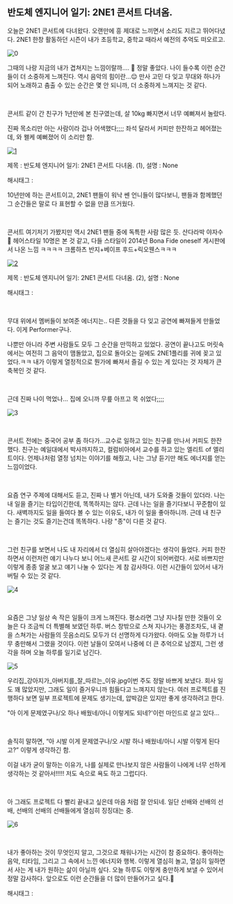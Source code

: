 ## 반도체 엔지니어 일기: 2NE1 콘서트 다녀옴.

오늘은 2NE1 콘서트에 다녀왔다. 오랜만에 흥 제대로 느끼면서 소리도 지르고 뛰어다녔다. 2NE1 한창 활동하던 시즌이 내가 초등학교, 중학교 때라서 예전의 추억도 떠오르고.

![0](./asset/0.png)

그때의 나랑 지금의 내가 겹쳐지는 느낌이랄까.... 🌟 정말 좋았다.  나이 들수록 이런 순간들이 더 소중하게 느껴진다. 역시 음악의 힘이란...😌 만사 고민 다 잊고 무대와 하나가 되어 노래하고 춤출 수 있는 순간은 몇 안 되니까, 더 소중하게 느껴지는 것 같다.

​

콘서트 같이 간 친구가 1년만에 본 친구였는데, 살 10kg 빠지면서 너무 예뻐져서 놀랐다.

진짜 목소리만 아는 사람이라 겁나 어색했다;;;; 좌석 달라서 커피만 한잔하고 헤어졌는데, 와 왤케 예뻐졌어 이 소리만 함.

[![1](https://phinf.pstatic.net/image.nmv/blog_2024_10_06_2105/PHuIrxi4xa_01.jpg)](./asset/1.mp4)

제목 : 반도체 엔지니어 일기: 2NE1 콘서트 다녀옴. (1), 설명 : None

해시태그 : 

10년만에 하는 콘서트이고, 2NE1 팬들이 워낙 쎈 언니들이 많다보니, 팬들과 함께했던 그 순간들은 말로 다 표현할 수 없을 만큼 뜨거웠다.

​

콘서트 여기저기 가봤지만 역시 2NE1 팬들 중에 독특한 사람 많은 듯. 산다라박 야자수 🌴 헤어스타일 10명은 본 것 같고, 다들 스타일이 2014년 Bona Fide oneself 게시판에서 나온 느낌 ㅋㅋㅋㅋ 크롬하츠 반지+베이프 후드+릭오웬스ㅋㅋㅋ

[![2](https://phinf.pstatic.net/image.nmv/blog_2024_10_06_2462/AKC9JLrVxc_01.jpg)](./asset/2.mp4)

제목 : 반도체 엔지니어 일기: 2NE1 콘서트 다녀옴. (2), 설명 : None

해시태그 : 

​

무대 위에서 멤버들이 보여준 에너지는.. 다른 것들을 다 잊고 공연에 빠져들게 만들었다. 이게 Performer구나.

나뿐만 아니라 주변 사람들도 모두 그 순간을 만끽하고 있었다. 공연이 끝나고도 머릿속에서는 여전히 그 음악이 맴돌았고, 집으로 돌아오는 길에도 2NE1플리를 귀에 꽂고 있었다.ㅋㅋ  내가 이렇게 열정적으로 뭔가에 빠져서 즐길 수 있는 게 있다는 것 자체가 큰 축복인 것 같다.

​

근데 진짜 나이 먹었나… 집에 오니까 무릎 아프고 목 쉬었다;;;;

![3](./asset/3.png)

​

콘서트 전에는 중국어 공부 좀 하다가…교수로 일하고 있는 친구를 만나서 커피도 한잔했다. 친구는 예일대에서 박사까지하고, 컬럼비아에서 교수를 하고 있는 엘리트 of 엘리트이다. 언제나처럼 열정 넘치는 이야기를 해줬고, 나는 그냥 듣기만 해도 에너지를 얻는 느낌이었다.

​

요즘 연구 주제에 대해서도 듣고, 진짜 나 별거 아닌데, 내가 도와줄 것들이 있더라. 나는 내 일을 즐기는 타입이긴한데, 똑똑하지는 않다. 근데 나는 일을 즐기다보니 꾸준함이 있다. 새벽까지도 일을 들여다 볼 수 있는 이유도, 내가 이 일을 좋아하니까. 근데 내 친구는 즐기는 것도 즐기는건데 똑똑하다. 나랑 "종"이 다른 것 같다.

​

그런 친구를 보면서 나도 내 자리에서 더 열심히 살아야겠다는 생각이 들었다. 커피 한잔하면서 이런저런 얘기 나누다 보니 어느새 콘서트 갈 시간이 되어버렸다. 서로 바쁘지만 이렇게 종종 얼굴 보고 얘기 나눌 수 있다는 게 참 감사하다. 이런 시간들이 있어서 내가 버틸 수 있는 것 같다.

![4](./asset/4.png)

​

요즘은 그냥 일상 속 작은 일들이 크게 느껴진다. 평소라면 그냥 지나칠 만한 것들이 오늘은 다 조금씩 더 특별해 보였던 하루. 버스 창밖으로 스쳐 지나가는 풍경조차도, 내 곁을 스쳐가는 사람들의 웃음소리도 모두가 더 선명하게 다가왔다. 아마도 오늘 하루가 너무 충만해서 그랬을 것이다. 이런 날들이 모여서 나중에 더 큰 추억으로 남겠지, 그런 생각을 하며 오늘 하루를 일기로 남긴다.

![5](./asset/5.png)

우리집_강아지가_아버지를_잘_따르는_이유.jpg이번 주도 정말 바쁘게 보냈다. 회사 일도 꽤 많았지만, 그래도 일이 즐거우니까 힘들다고 느껴지지 않는다. 여러 프로젝트를 진행하다 보면 일부 프로젝트에 문제도 생기는데, 압박감은 있지만 좋게 생각하려고 한다. 

"아 이게 문제였구나/오 하나 배웠네/아니 이렇게도 되네?'이런 마인드로 살고 있다…

​

솔직히 말하면, “아 시발 이게 문제였구나/오 시발 하나 배웠네/아니 시발 이렇게 된다고?” 이렇게 생각하긴 함.

이걸 내가 굳이 말하는 이유가, 나를 실제로 만나보지 않은 사람들이 나에게 너무 선하게 생각하는 것 같아서!!!!! 저도 속으로 욕도 하고 그럽디다.

​

아 그래도 프로젝트 다 빨리 끝내고 싶은데 마음 처럼 잘 안되네. 일단 선배와 선배의 선배, 선배의 선배의 선배들에게 열심히 징징대는 중.

![6](./asset/6.png)

​

내가 좋아하는 것이 무엇인지 알고, 그것으로 채워나가는 시간이 참 중요하다. 좋아하는 음악, 티타임, 그리고 그 속에서 느낀 에너지와 행복. 이렇게 열심히 놀고, 열심히 일하면서 사는 게 내가 원하는 삶이 아닐까 싶다. 오늘 하루도 이렇게 충만하게 보낼 수 있어서 정말 감사하다. 앞으로도 이런 순간들을 더 많이 만들어가고 싶다.🤲

 해시태그 : 